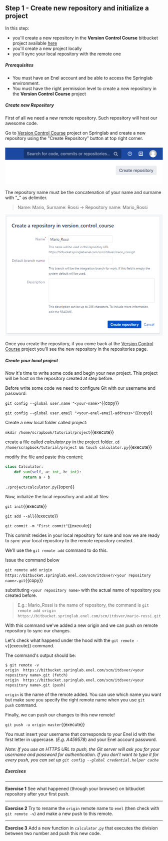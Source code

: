 ## Step 1 - Create new repository and initialize a project
In this step:
* you'll create a new repository in the **Version Control Course** bitbucket project available [here](https://bitbucket.springlab.enel.com/projects/ITDSVER) 
* you'll create a new project locally
* you'll sync your local repository with the remote one

##### Prerequisites
* You must have an Enel account and be able to access the Springlab environment.
* You must have the right permission level to create a new repository in the 
**Version Control Course** project

##### Create new Repository
First of all we need a new remote repository. Such repository will host our awesome code.


Go to [Version Control Course](https://bitbucket.springlab.enel.com/projects/ITDSVER) project on Springlab and create a new repository using the "Create Repository" button at top right corner.

![](./assets/create_new_repository_button.png)

The repository name must be the concatenation of your name and surname with "_" as delimiter.

> Name: Mario, Surname: Rossi -> Repository name: Mario_Rossi

![](./assets/create_repo_name.png)

Once you create the repository, if you come back at the [Version Control Course](https://bitbucket.springlab.enel.com/projects/ITDSVER) project you'll see the new repository in the repositories page.

##### Create your local project 
Now it's time to write some code and begin your new project. This project will be host on the repository created at step before.

Before write some code we need to configure Git with our username and password:

```git config --global user.name "<your-name>"```{{copy}}

```git config --global user.email "<your-enel-email-address>"```{{copy}}

Create a new local folder called project:

```mkdir /home/scrapbook/tutorial/project```{{execute}}

create a file called *calculator.py* in the project folder.
```cd /home/scrapbook/tutorial/project && touch calculator.py```{{execute}}

modify the file and paste this content:

```python
class Calculator:
    def sum(self, a: int, b: int):
        return a + b
```

`./project/calculator.py`{{open}}

Now, initialize the local repository and add all files:

```git init```{{execute}}

```git add --all```{{execute}}

```git commit -m "First commit"```{{execute}}

This commit resides in your local repository for sure and now we are ready to *sync* your local repository to the remote repository created.

We'll use the `git remote add` command to do this.

Issue the command below 

```git remote add origin https://bitbucket.springlab.enel.com/scm/itdsver/<your repository name>.git```{{copy}}

substituting `<your repository name>` with the actual name of repository you created before.

> E.g.: Mario_Rossi is the name of repository, the command is `git remote add origin https://bitbucket.springlab.enel.com/scm/itdsver/mario-rossi.git`

With this command we've added a new origin and we can push on remote repository to sync our changes.

Let's check what happend under the hood with the `git remote -v`{{execute}} command.

The command's output should be:

```shell
$ git remote -v
origin  https://bitbucket.springlab.enel.com/scm/itdsver/<your repository name>.git (fetch)
origin  https://bitbucket.springlab.enel.com/scm/itdsver/<your repository name>.git (push)
```

`origin` is the name of the remote added. You can use which name you want but make sure you specify the right remote name when you use `git push` command.

Finally, we can push our changes to this new remote!

```git push -u origin master```{{execute}}

You must insert your username that corresponds to your Enel id with the first letter in uppercase. (*E.g. A459578*) and your Enel account password.

 *Note: If you use an HTTPS URL to push, the Git server will ask you for your username and password for authentication.
If you don’t want to type it for every push, you can set up  `git config --global credential.helper cache`*

##### Exercises

---
**Exercise 1**
See what happened (through your browser) on bitbucket repository after your first push.

---

**Exercise 2**
Try to rename the `origin` remote name to `enel` (then check with `git remote -v`) and make a new push to this remote. 

---

**Exercise 3**
Add a new function in `calculator.py` that executes the division between two number and push this new code.
